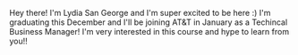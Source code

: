 Hey there! I'm Lydia San George and I'm super excited to be here :) I'm graduating this December and I'll be joining AT&T in January as a Techincal Business Manager! I'm very interested in this course and hype to learn from you!! 
